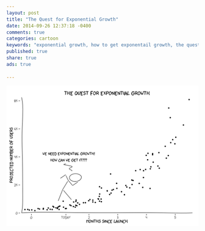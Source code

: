 ```yaml
---
layout: post
title: "The Quest for Exponential Growth"
date: 2014-09-26 12:37:18 -0400
comments: true
categories: cartoon
keywords: "exponential growth, how to get exponentail growth, the quest for exponential growth, xkcd, R xkcd package"
published: true
share: true
ads: true

---
```

![](/images/xkcd-exponential-growth.png)
